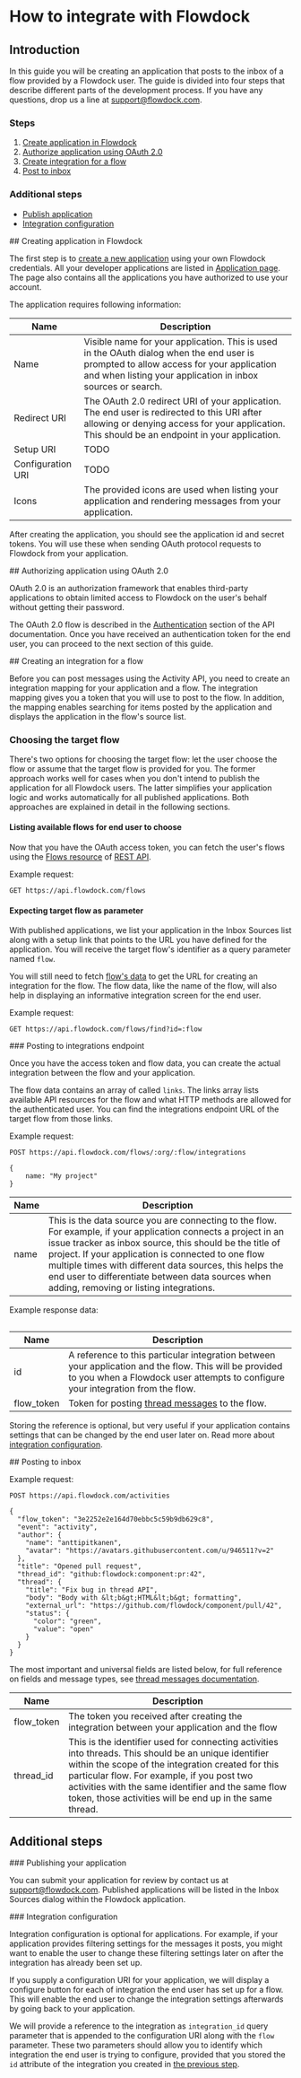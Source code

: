 # How to integrate with Flowdock

## Introduction

In this guide you will be creating an application that posts to the inbox of a flow provided by a Flowdock user. The guide is divided into four steps that describe different parts of the development process. If you have any questions, drop us a line at [support@flowdock.com](mailto:support@flowdock.com).

### Steps

1. [Create application in Flowdock](#/create-app)
2. [Authorize application using OAuth 2.0](#/oauth2-authorize)
3. [Create integration for a flow](#/create-integration)
4. [Post to inbox](#/post-inbox)

### Additional steps

* [Publish application](#/publish-app)
* [Integration configuration](#/integration-config)

<div id="/create-app"></div>
## Creating application in Flowdock

The first step is to [create a new application](https://www.flowdock.com/oauth/applications/new) using your own Flowdock credentials. All your developer applications are listed in [Application page](https://www.flowdock.com/account/authorized_applications). The page also contains all the applications you have authorized to use your account.

The application requires following information:

| Name          | Description  |
| ------------- | ------------ |
| Name | Visible name for your application. This is used in the OAuth dialog when the end user is prompted to allow access for your application and when listing your application in inbox sources or search. |
| Redirect URI | The OAuth 2.0 redirect URI of your application. The end user is redirected to this URI after allowing or denying access for your application. This should be an endpoint in your application. |
| Setup URI | TODO |
| Configuration URI | TODO |
| Icons | The provided icons are used when listing your application and rendering messages from your application. |

After creating the application, you should see the application id and secret tokens. You will use these when sending OAuth protocol requests to Flowdock from your application.

<div id="/oauth2-authorize"></div>
## Authorizing application using OAuth 2.0

OAuth 2.0 is an authorization framework that enables third-party applications to obtain limited access to Flowdock on the user's behalf without getting their password.

The OAuth 2.0 flow is described in the [Authentication](Authentication#/oauth2) section of the API documentation. Once you have received an authentication token for the end user, you can proceed to the next section of this guide.

<div id="/create-integration"></div>
## Creating an integration for a flow

Before you can post messages using the Activity API, you need to create an integration mapping for your application and a flow. The integration mapping gives you a token that you will use to post to the flow. In addition, the mapping enables searching for items posted by the application and displays the application in the flow's source list.

### Choosing the target flow

There's two options for choosing the target flow: let the user choose the flow or assume that the target flow is provided for you. The former approach works well for cases when you don't intend to publish the application for all Flowdock users. The latter simplifies your application logic and works automatically for all published applications. Both approaches are explained in detail in the following sections.

#### Listing available flows for end user to choose

Now that you have the OAuth access token, you can fetch the user's flows using the [Flows resource](flows) of [REST API](rest).

Example request:

```
GET https://api.flowdock.com/flows
```

#### Expecting target flow as parameter

With published applications, we list your application in the Inbox Sources list along with a setup link that points to the URL you have defined for the application. You will receive the target flow's identifier as a query parameter named `flow`.

You will still need to fetch [flow's data](flows) to get the URL for creating an integration for the flow. The flow data, like the name of the flow, will also help in displaying an informative integration screen for the end user.

Example request:

```
GET https://api.flowdock.com/flows/find?id=:flow
```

<div id="/post-integration"></div>
### Posting to integrations endpoint

Once you have the access token and flow data, you can create the actual integration between the flow and your application.

The flow data contains an array of called `links`. The links array lists available API resources for the flow and what HTTP methods are allowed for the authenticated user. You can find the integrations endpoint URL of the target flow from those links.

Example request:

```
POST https://api.flowdock.com/flows/:org/:flow/integrations

{
    name: "My project"
}
```

| Name          | Description  |
| ------------- | ------------ |
| name | This is the data source you are connecting to the flow. For example, if your application connects a project in an issue tracker as inbox source, this should be the title of project. If your application is connected to one flow multiple times with different data sources, this helps the end user to differentiate between data sources when adding, removing or listing integrations. |

Example response data:

```

```

| Name          | Description  |
| ------------- | ------------ |
| id | A reference to this particular integration between your application and the flow. This will be provided to you when a Flowdock user attempts to configure your integration from the flow. |
| flow_token | Token for posting [thread messages](thread-messages) to the flow. |

Storing the reference is optional, but very useful if your application contains settings that can be changed by the end user later on. Read more about [integration configuration](#integration-config).

<div id="/post-inbox"></div>
## Posting to inbox

Example request:

```
POST https://api.flowdock.com/activities

{
  "flow_token": "3e2252e2e164d70ebbc5c59b9db629c8",
  "event": "activity",
  "author": {
    "name": "anttipitkanen",
    "avatar": "https://avatars.githubusercontent.com/u/946511?v=2"
  },
  "title": "Opened pull request",
  "thread_id": "github:flowdock:component:pr:42",
  "thread": {
    "title": "Fix bug in thread API",
    "body": "Body with &lt;b&gt;HTML&lt;b&gt; formatting",
    "external_url": "https://github.com/flowdock/component/pull/42",
    "status": {
      "color": "green",
      "value": "open"
    }
  }
}
```

The most important and universal fields are listed below, for full reference on fields and message types, see [thread messages documentation](thread-messages).

| Name          | Description  |
| ------------- | ------------ |
| flow_token | The token you received after creating the integration between your application and the flow |
| thread_id | This is the identifier used for connecting activities into threads. This should be an unique identifier within the scope of the integration created for this particular flow. For example, if you post two activities with the same identifier and the same flow token, those activities will be end up in the same thread. |

## Additional steps

<div id="/publish-app"></div>
### Publishing your application

You can submit your application for review by contact us at [support@flowdock.com](mailto:support@flowdock.com). Published applications will be listed in the Inbox Sources dialog within the Flowdock application.

<div id="/integration-config"></div>
### Integration configuration

Integration configuration is optional for applications. For example, if your application provides filtering settings for the messages it posts, you might want to enable the user to change these filtering settings later on after the integration has already been set up.

If you supply a configuration URI for your application, we will display a configure button for each of integration the end user has set up for a flow. This will enable the end user to change the integration settings afterwards by going back to your application.

We will provide a reference to the integration as `integration_id` query parameter that is appended to the configuration URI along with the `flow` parameter. These two parameters should allow you to identify which integration the end user is trying to configure, provided that you stored the `id` attribute of the integration you created in [the previous step](#/post-integration).
